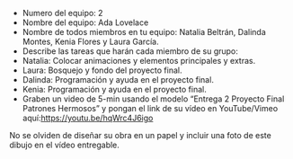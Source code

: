 - Numero del equipo: 2
- Nombre del equipo: Ada Lovelace
- Nombre de todos miembros en tu equipo: Natalia Beltrán, Dalinda Montes, Kenia Flores y Laura García.  
- Describe las tareas que harán cada miembro de su grupo:
- Natalia: Colocar animaciones y elementos principales y extras. 
- Laura: Bosquejo y fondo del proyecto final.
- Dalinda: Programación y ayuda en el proyecto final.
- Kenia: Programación y ayuda en el proyecto final.
- Graben un video de 5-min usando el modelo “Entrega 2 Proyecto Final Patrones Hermosos” y pongan el link de su vídeo en YouTube/Vimeo aquí:https://youtu.be/hqWrc4J6igo 

No se olviden de diseñar su obra en un papel y incluir una foto de este dibujo en el vídeo entregable.
